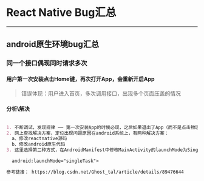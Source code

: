 # React Native Bug汇总

---

## android原生环境bug汇总

### 同一个接口偶现同时请求多次

#### 用户第一次安装点击Home键，再次打开App，会重新开启App

> 错误体现：用户进入首页，多次调用接口，出现多个页面压盖的情况

#### 分析\解决

```md

1. 不断调试，发现规律 —— 第一次安装App的时候必现，之后如果退出了App（而不是点击物理Home键），则之后不会再出现；
2. 网上查找解决方案，定位出现问题原因在android系统上，有两种解决方案：
  a、修改reactnative源码
  b、修改android原生代码
3. 这里选择第二种方式，在AndroidManifest中修改MainActivity的launchMode为SingleTask.一般在原生的Android编写中，都会进行此项设置，但是我们的项目中使用的是reactnative,所以忘记对此项进行设置

  android:launchMode="singleTask">

参考链接： https://blog.csdn.net/Ghost_tal/article/details/89476644
```

